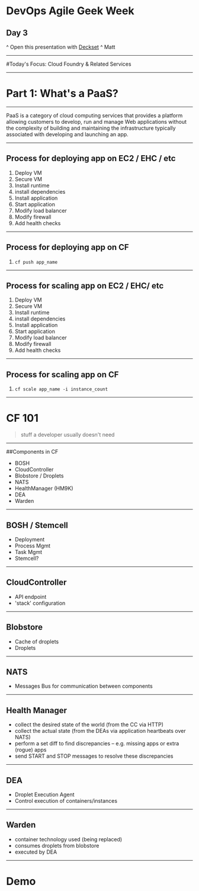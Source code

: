 # DevOps Agile Geek Week
## Day 3

^ Open this presentation with [Deckset](http://www.decksetapp.com/)
^ Matt

---

#Today's Focus: Cloud Foundry & Related Services

---

# Part 1: What's a PaaS?

---

PaaS is a category of cloud computing services that provides a platform allowing customers to develop, run and manage Web applications without the complexity of building and maintaining the infrastructure typically associated with developing and launching an app.


---

## Process for deploying app on EC2 / EHC / etc

1. Deploy VM
2. Secure VM
2. Install runtime
3. install dependencies
4. Install application
5. Start application
6. Modify load balancer
7. Modify firewall
8. Add health checks

---

## Process for deploying app on CF

1. `cf push app_name`

---

## Process for scaling app on EC2 / EHC/ etc

1. Deploy VM
2. Secure VM
2. Install runtime
3. install dependencies
4. Install application
5. Start application
6. Modify load balancer
7. Modify firewall
8. Add health checks

---

## Process for scaling app on CF

1. `cf scale app_name -i instance_count`

---

# CF 101

>stuff a developer usually doesn't need

---

##Components in CF

* BOSH
* CloudController
* Blobstore / Droplets
* NATS
* HealthManager (HM9K)
* DEA
* Warden

---

## BOSH / Stemcell

* Deployment
* Process Mgmt
* Task Mgmt
* Stemcell?

---

## CloudController

* API endpoint
* 'stack' configuration

---

## Blobstore

* Cache of droplets
* Droplets

---

## NATS

* Messages Bus for communication between components

---

## Health Manager

* collect the desired state of the world (from the CC via HTTP)
* collect the actual state (from the DEAs via application heartbeats over NATS)
* perform a set diff to find discrepancies – e.g. missing apps or extra (rogue) apps
* send START and STOP messages to resolve these discrepancies

---

## DEA

* Droplet Execution Agent
* Control execution of containers/instances

---

## Warden

* container technology used (being replaced)
* consumes droplets from blobstore
* executed by DEA

---

# Demo
